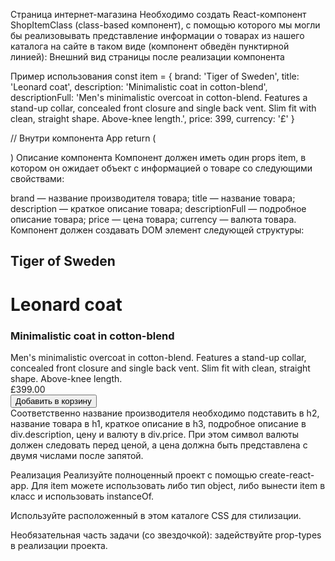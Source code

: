Страница интернет-магазина
Необходимо создать React-компонент ShopItemClass (class-based компонент), с помощью которого мы могли бы реализовывать представление информации о товарах из нашего каталога на сайте в таком виде (компонент обведён пунктирной линией): Внешний вид страницы после реализации компонента

Пример использования
const item = {
  brand: 'Tiger of Sweden',
  title: 'Leonard coat',
  description: 'Minimalistic coat in cotton-blend',
  descriptionFull: 'Men\'s minimalistic overcoat in cotton-blend. Features a stand-up collar, concealed front closure and single back vent. Slim fit with clean, straight shape. Above-knee length.',
  price: 399,
  currency: '£'
}

// Внутри компонента App
return (
  <div className="container">
    <div className="background-element">
    </div>
    <div className="highlight-window">
      <div className='highlight-overlay'></div>
    </div>
    <div className="window">
      <ShopItemClass item={item} />
    </div>
  </div>
)
Описание компонента
Компонент должен иметь один props item, в котором он ожидает объект с информацией о товаре со следующими свойствами:

brand — название производителя товара;
title — название товара;
description — краткое описание товара;
descriptionFull — подробное описание товара;
price — цена товара;
currency — валюта товара.
Компонент должен создавать DOM элемент следующей структуры:

<div class="main-content">
  <h2>Tiger of Sweden</h2>
  <h1>Leonard coat</h1>
  <h3>Minimalistic coat in cotton-blend</h3>
  <div class="description">
    Men's minimalistic overcoat in cotton-blend. Features a stand-up collar, concealed front closure and single back vent. Slim fit with clean, straight shape. Above-knee length.
  </div>
  <div class="highlight-window mobile"><div class="highlight-overlay"></div></div>
  <div class="divider"></div>
  <div class="purchase-info">
    <div class="price">£399.00</div>
    <button>Добавить в корзину</button>
  </div>
</div>
Соответственно название производителя необходимо подставить в h2, название товара в h1, краткое описание в h3, подробное описание в div.description, цену и валюту в div.price. При этом символ валюты должен следовать перед ценой, а цена должна быть представлена с двумя числами после запятой.

Реализация
Реализуйте полноценный проект с помощью create-react-app. Для item можете использовать либо тип object, либо вынести item в класс и использовать instanceOf.

Используйте расположенный в этом каталоге CSS для стилизации.

Необязательная часть задачи (со звездочкой): задействуйте prop-types в реализации проекта.
